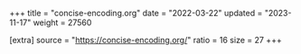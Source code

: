 +++
title = "concise-encoding.org"
date = "2022-03-22"
updated = "2023-11-17"
weight = 27560

[extra]
source = "https://concise-encoding.org/"
ratio = 16
size = 27
+++
